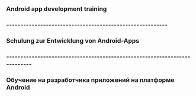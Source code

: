 ### Android app development training
### ---------------------------------------------------------
### Schulung zur Entwicklung von Android-Apps
### --------------------------------------------------------------------------
### Обучение на разработчика приложений на платформе Android
